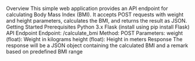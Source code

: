 Overview 
This simple web application provides an API endpoint for calculating Body Mass Index (BMI). It accepts POST requests with weight and height parameters, calculates the BMI, and returns the result as JSON.
Getting Started
Prerequisites 
Python 3.x Flask (install using pip install Flask) 
API Endpoint Endpoint: /calculate_bmi Method: POST Parameters: weight (float): Weight in kilograms height (float): Height in meters 
Response 
The response will be a JSON object containing the calculated BMI and a remark based on predefined BMI range